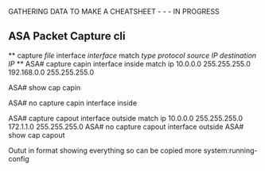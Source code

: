 
GATHERING DATA TO MAKE A CHEATSHEET - - - IN PROGRESS


## ASA Packet Capture cli ##
** capture *file* interface *interface* match *type protocol source IP destination IP* **
ASA# capture capin interface inside match ip 10.0.0.0 255.255.255.0 192.168.0.0 255.255.255.0

ASA# show cap capin

ASA# no capture capin interface inside

 
ASA# capture capout interface outside match ip 10.0.0.0 255.255.255.0 172.1.1.0 255.255.255.0
ASA# no capture capout interface outside
ASA# show cap capout


Outut in format showing everything so can be copied
more system:running-config

